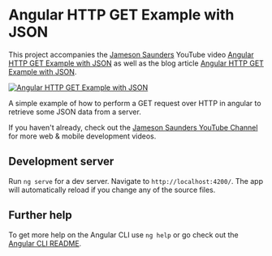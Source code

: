 # Angular HTTP GET Example with JSON

This project accompanies the [Jameson Saunders](https://jamesonsaunders.com) YouTube video [Angular HTTP GET Example with JSON](https://youtu.be/SYBzE68Ee-g) as well as the blog article [Angular HTTP GET Example with JSON](https://blog.jamibot.com/angular-http-get).

[![Angular HTTP GET Example with JSON](https://img.youtube.com/vi/SYBzE68Ee-g/maxresdefault.jpg)](https://youtu.be/SYBzE68Ee-g)

A simple example of how to perform a GET request over HTTP in angular to retrieve some JSON data from a server.

If you haven't already, check out the [Jameson Saunders YouTube Channel](https://youtube.com/c/JamesonSaunders) for more web & mobile development videos.

## Development server

Run `ng serve` for a dev server. Navigate to `http://localhost:4200/`. The app will automatically reload if you change any of the source files.

## Further help

To get more help on the Angular CLI use `ng help` or go check out the [Angular CLI README](https://github.com/angular/angular-cli/blob/master/README.md).
